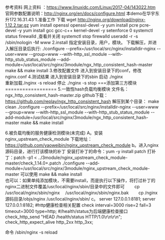 参考资料
网上资料  ：https://www.linuxidc.com/Linux/2017-04/143022.htm
官网参数配置说明：http://nginx.org/en/docs/configure.html
本demo在华宇东升172.16.31.43
1.准备工作
下载 wget http://nginx.org/download/nginx-1.12.2.tar.gz
yum install openssl openssl-devel -y
yum install pcre pcre-devel -y
yum install gcc gcc-c++ kernel-devel -y
setenforce 0
systemctl status  firewalld ,查看并关闭
systemctl stop  firewalld
useradd -r -s /sbin/nologin -M www
2.install
指定安装目录，用户，模块。
下载解压，并进入解压目录后执行:
./configure --prefix=/usr/local/src/nginx/installdir-nginx --user=www --group=www --with-http_ssl_module --with-http_stub_status_module --add-module=/usr/local/src/nginx/3module/ngx_http_consistent_hash-master
make && make install
3.修改配置文件
进入到安装目录下的conf，修改nginx.conf
4.测试结果
进入到安装目录下的sbin
启动        ./nginx  
重新加载./nginx -s  reload
停止        ./nginx -s  stop
===添加第三方模块==================
5.一致性hash负载均衡模块
 文件名：ngx_http_consistent_hash-master.zip
github下载：https://github.com/replay/ngx_http_consistent_hash
解压到某个目录：
make clean 
./configure --prefix=/usr/local/src/nginx/installdir-nginx --user=www --group=www --with-http_ssl_module --with-http_stub_status_module --add-module=/usr/local/src/nginx/3module/ngx_http_consistent_hash-master
make && make install

6.被负载均衡的服务健康检测模块(未完成)
  A。安装nginx_upstream_check_module 下载地址：https://github.com/yaoweibin/nginx_upstream_check_module
  b。进入nginx源码目录，进行打该模块的补丁
      安装打补丁的命令：yum -y install patch
	  打补丁：patch -p1 < ../3module/nginx_upstream_check_module-master/check_1.14.0+.patch
	  ./configure --add-module=/usr/local/src/nginx/3module/nginx_upstream_check_module-master
	  可以使用 make && make install  
	  也可以：如果单纯添加模块，不需要install，而是执行以下操作，将打过补丁的nginx二进制文件覆盖/usr/local/nginx/sbin/目录中的文件即可
	  　　cp /usr/local/nginx/sbin/nginx　 /usr/local/nginx/sbin/nginx.bak
      　　cp /nginx源码目录/objs/nginx   /usr/local/nginx/sbin/
  c。
            server 127.0.0.1:8181;
            server 127.0.0.1:8182;
            #http健康检查相关配置
            check interval=3000 rise=2 fall=3 timeout=3000 type=http;
            #/health/status为后端健康检查接口
            check_http_send "HEAD /health/status HTTP/1.0\r\n\r\n";
            check_http_expect_alive http_2xx http_3xx;
			
			
命令
/sbin/nginx -s reload
